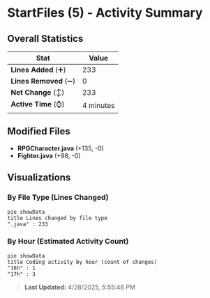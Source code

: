 # StartFiles (5) - Activity Summary 

## Overall Statistics

| Stat                   | Value                                                             |
| ---------------------- | ----------------------------------------------------------------- |
| **Lines Added** (➕)   | 233                                          |
| **Lines Removed** (➖) | 0                                        |
| **Net Change** (↕)    | 233                |
| **Active Time** (⌚)   | 4 minutes |


## Modified Files
- **RPGCharacter.java** (+135, -0)
- **Fighter.java** (+98, -0)

## Visualizations

### By File Type (Lines Changed)

```mermaid
pie showData
title Lines changed by file type
".java" : 233
```

### By Hour (Estimated Activity Count)

```mermaid
pie showData
title Coding activity by hour (count of changes)
"16h" : 1
"17h" : 3
```


> **Last Updated:** 4/28/2025, 5:55:48 PM
